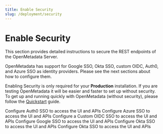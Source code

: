 ```yaml
---
title: Enable Security
slug: /deployment/security
---
```


# Enable Security

This section provides detailed instructions to secure the REST endpoints of the OpenMetadata Server.

OpenMetadata has support for Google SSO, Okta SSO, custom OIDC, Auth0, and Azure SSO as identity providers. Please see
the next sections about how to configure them.

Enabling Security is only required for your **Production** installation. If you are testing OpenMetadata it will be easier 
and faster to set up without security. To get up and running quickly with OpenMetadata (without security), 
please follow the [Quickstart](/quick-start/local-deployment) guide.

<InlineCalloutContainer>
  <InlineCallout
    color="violet-70"
    bold="Auth0 SSO"
    icon="add_moderator"
    href="/deployment/security/auth0"
  >
    Configure Auth0 SSO to access the UI and APIs
  </InlineCallout>
  <InlineCallout
    color="violet-70"
    bold="Azure SSO"
    icon="add_moderator"
    href="/deployment/security/azure"
  >
    Configure Azure SSO to access the UI and APIs
  </InlineCallout>
  <InlineCallout
    color="violet-70"
    bold="Custom OIDC SSO"
    icon="add_moderator"
    href="/deployment/security/custom-oidc"
  >
    Configure a Custom OIDC SSO to access the UI and APIs
  </InlineCallout>
  <InlineCallout
    color="violet-70"
    bold="Google SSO"
    icon="add_moderator"
    href="/deployment/security/google"
  >
    Configure Google SSO to access the UI and APIs
  </InlineCallout>
  <InlineCallout
    color="violet-70"
    bold="Okta SSO"
    icon="add_moderator"
    href="/deployment/security/okta"
  >
    Configure Okta SSO to access the UI and APIs
  </InlineCallout>
  <InlineCallout
    color="violet-70"
    bold="Amazon Cognito SSO"
    icon="add_moderator"
    href="/deployment/security/amazon-cognito"
  >
    Configure Okta SSO to access the UI and APIs
  </InlineCallout>
</InlineCalloutContainer>

